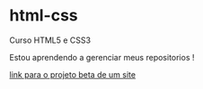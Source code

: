 # html-css
 Curso HTML5 e CSS3

Estou aprendendo a gerenciar meus repositorios !

<a href="https://lawlietry.github.io/html-css/desafios%20do%20curso/desafio%2010%20com%20ajuda/android.html"> link para o projeto beta de um site